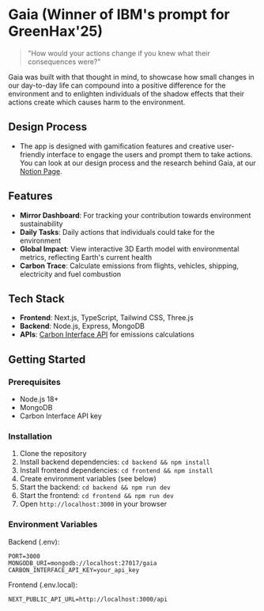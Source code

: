 # Gaia (Winner of IBM's prompt for GreenHax'25)

> "How would your actions change if you knew what their consequences were?"

Gaia was built with that thought in mind, to showcase how small changes in our day-to-day life can compound into a positive difference for the environment and to enlighten individuals of the shadow effects that their actions create which causes harm to the environment.

## Design Process
- The app is designed with gamification features and creative user-friendly interface to engage the users and prompt them to take actions. You can look at our design process and the research behind Gaia, at our [Notion Page](https://jagged-look-a81.notion.site/Project-Gaia-Green-Hacks-1c4e83d29f6180a2896fc94cc00444a5).

## Features

- **Mirror Dashboard**: For tracking your contribution towards environment sustainability
- **Daily Tasks**: Daily actions that individuals could take for the environment 
- **Global Impact**: View interactive 3D Earth model with environmental metrics, reflecting Earth's current health
- **Carbon Trace**: Calculate emissions from flights, vehicles, shipping, electricity and fuel combustion

## Tech Stack

- **Frontend**: Next.js, TypeScript, Tailwind CSS, Three.js
- **Backend**: Node.js, Express, MongoDB
- **APIs**: [Carbon Interface API](https://docs.carboninterface.com) for emissions calculations

## Getting Started

### Prerequisites
- Node.js 18+
- MongoDB
- Carbon Interface API key

### Installation

1. Clone the repository
2. Install backend dependencies: `cd backend && npm install`
3. Install frontend dependencies: `cd frontend && npm install`
4. Create environment variables (see below)
5. Start the backend: `cd backend && npm run dev`
6. Start the frontend: `cd frontend && npm run dev`
7. Open `http://localhost:3000` in your browser

### Environment Variables

Backend (.env):
```
PORT=3000
MONGODB_URI=mongodb://localhost:27017/gaia
CARBON_INTERFACE_API_KEY=your_api_key
```

Frontend (.env.local):
```
NEXT_PUBLIC_API_URL=http://localhost:3000/api
```
